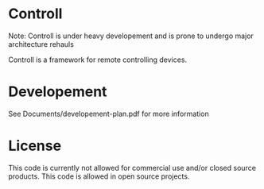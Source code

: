 Controll
========
Note: Controll is under heavy developement and is prone to undergo major architecture rehauls

Controll is a framework for remote controlling devices.

Developement
========
See Documents/developement-plan.pdf for more information

License
========
This code is currently not allowed for commercial use and/or closed source products.
This code is allowed in open source projects.
